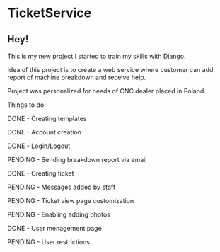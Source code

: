 # TicketService

<h2>Hey!</h2>
<p>This is my new project I started to train my skills with Django.</p>
<p>Idea of this project is to create a web service where customer can add report of machine breakdown and receive help.</p>
<p>Project was personalized for needs of CNC dealer placed in Poland.</p>

</p>Things to do:</p>
<p>DONE - Creating templates</p>
<p>DONE - Account creation</p>
<p>DONE - Login/Logout</p>
<p>PENDING - Sending breakdown report via email</p>
<p>DONE - Creating ticket</p>
<p>PENDING - Messages added by staff</p>
<p>PENDING - Ticket view page customization</p>
<p>PENDING - Enabling adding photos</p>
<p>DONE - User menagement page</p>
<p>PENDING - User restrictions</p>
